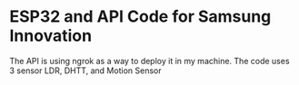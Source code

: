 # ESP32 and API Code for Samsung Innovation

The API is using ngrok as a way to deploy it in my machine.
The code uses 3 sensor LDR, DHTT, and Motion Sensor
